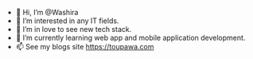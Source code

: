 - 👋 Hi, I’m @Washira
- 👀 I’m interested in any IT fields.
- 💞️ I’m in love to see new tech stack.
- 🌱 I’m currently learning web app and mobile application development.
- 📫 See my blogs site https://toupawa.com

<!---
Washira/Washira is a ✨ special ✨ repository because its `README.md` (this file) appears on your GitHub profile.
You can click the Preview link to take a look at your changes.
--->
